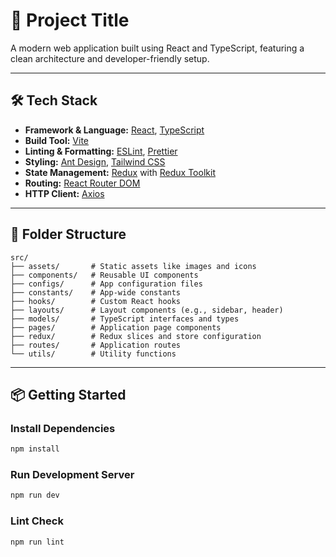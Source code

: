 # 🚀 Project Title

A modern web application built using React and TypeScript, featuring a clean architecture and developer-friendly setup.

---

## 🛠️ Tech Stack

- **Framework & Language:** [React](https://reactjs.org/), [TypeScript](https://www.typescriptlang.org/)
- **Build Tool:** [Vite](https://vitejs.dev/)
- **Linting & Formatting:** [ESLint](https://eslint.org/), [Prettier](https://prettier.io/)
- **Styling:** [Ant Design](https://ant.design/), [Tailwind CSS](https://tailwindcss.com/)
- **State Management:** [Redux](https://redux.js.org/) with [Redux Toolkit](https://redux-toolkit.js.org/)
- **Routing:** [React Router DOM](https://reactrouter.com/)
- **HTTP Client:** [Axios](https://axios-http.com/)

---

## 📁 Folder Structure

```
src/
├── assets/       # Static assets like images and icons
├── components/   # Reusable UI components
├── configs/      # App configuration files
├── constants/    # App-wide constants
├── hooks/        # Custom React hooks
├── layouts/      # Layout components (e.g., sidebar, header)
├── models/       # TypeScript interfaces and types
├── pages/        # Application page components
├── redux/        # Redux slices and store configuration
├── routes/       # Application routes
└── utils/        # Utility functions
```

---

## 📦 Getting Started

### Install Dependencies

```bash
npm install
```

### Run Development Server

```bash
npm run dev
```

### Lint Check

```bash
npm run lint
```
